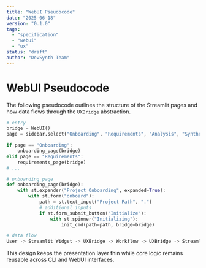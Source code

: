 ```yaml
---
title: "WebUI Pseudocode"
date: "2025-06-18"
version: "0.1.0"
tags:
  - "specification"
  - "webui"
  - "ux"
status: "draft"
author: "DevSynth Team"
---
```


# WebUI Pseudocode

The following pseudocode outlines the structure of the Streamlit pages and how data flows through the `UXBridge` abstraction.

```python
# entry
bridge = WebUI()
page = sidebar.select("Onboarding", "Requirements", "Analysis", "Synthesis", "Config")

if page == "Onboarding":
    onboarding_page(bridge)
elif page == "Requirements":
    requirements_page(bridge)
# ...
```

```python
# onboarding_page
def onboarding_page(bridge):
    with st.expander("Project Onboarding", expanded=True):
        with st.form("onboard"):
            path = st.text_input("Project Path", ".")
            # additional inputs
            if st.form_submit_button("Initialize"):
                with st.spinner("Initializing"):
                    init_cmd(path=path, bridge=bridge)
```

```python
# data flow
User -> Streamlit Widget -> UXBridge -> Workflow -> UXBridge -> Streamlit
```

This design keeps the presentation layer thin while core logic remains reusable across CLI and WebUI interfaces.
